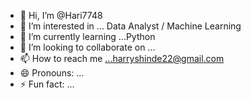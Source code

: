 - 👋 Hi, I’m @Hari7748
- 👀 I’m interested in ... Data Analyst / Machine Learning
- 🌱 I’m currently learning ...Python
- 💞️ I’m looking to collaborate on ...
- 📫 How to reach me ...harryshinde22@gmail.com
- 😄 Pronouns: ...
- ⚡ Fun fact: ...

<!---
Hari7748/Hari7748 is a ✨ special ✨ repository because its `README.md` (this file) appears on your GitHub profile.
You can click the Preview link to take a look at your changes.
--->
